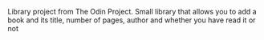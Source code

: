 Library project from The Odin Project.
Small library that allows you to add a book and its title, number of pages, author and whether you have read it or not

